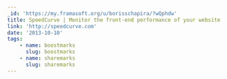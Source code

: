 ```yaml
---
_id: 'https://my.framasoft.org/u/borisschapira/?wQphdw'
title: SpeedCurve | Monitor the front-end performance of your website
link: 'http://speedcurve.com'
date: '2013-10-10'
tags:
    - name: boostmarks
      slug: boostmarks
    - name: sharemarks
      slug: sharemarks
---
```


<div class="markdown"><p></p></div>
